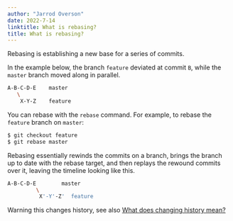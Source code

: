 ```yaml
---
author: "Jarrod Overson"
date: 2022-7-14
linktitle: What is rebasing?
title: What is rebasing?
---
```


Rebasing is establishing a new base for a series of commits.

In the example below, the branch `feature` deviated at commit `B`, while the `master` branch moved along in parallel.

```sh
A-B-C-D-E    master
   \
    X-Y-Z    feature
```

You can rebase with the `rebase` command. For example, to rebase the `feature` branch on `master`:

```sh
$ git checkout feature
$ git rebase master
```

Rebasing essentially rewinds the commits on a branch, brings the branch up to date with the rebase target, and then
replays the rewound commits over it, leaving the timeline looking like this.

```sh
A-B-C-D-E        master
         \
          X'-Y'-Z'  feature
```

Warning this changes history, see also [What does changing history mean?](/articles/what-does-changing-history-mean.html)
